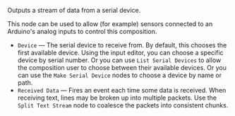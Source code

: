 Outputs a stream of data from a serial device.

This node can be used to allow (for example) sensors connected to an Arduino's analog inputs to control this composition.

   - `Device` — The serial device to receive from.  By default, this chooses the first available device.  Using the input editor, you can choose a specific device by serial number.  Or you can use `List Serial Devices` to allow the composition user to choose between their available devices.  Or you can use the `Make Serial Device` nodes to choose a device by name or path.
   - `Received Data` — Fires an event each time some data is received.  When receiving text, lines may be broken up into multiple packets.  Use the `Split Text Stream` node to coalesce the packets into consistent chunks.
